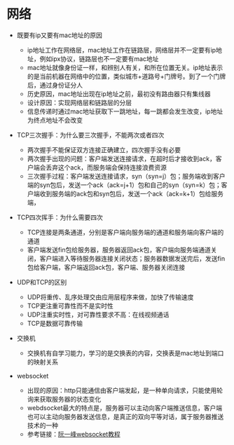 # 网络

* 既要有ip又要有mac地址的原因
  * ip地址工作在网络层，mac地址工作在链路层，网络层并不一定要有ip地址，例如ipx协议，链路层也不一定要有mac地址
  * mac地址就像身份证一样，和辨别人有关，和所在位置无关。ip地址表示的是当前机器在网络中的位置，类似城市+道路号+门牌号。到了一个门牌后，通过身份证分人
  * 历史原因，mac地址出现在ip地址之前，最初没有路由器只有集线器
  * 设计原因：实现网络层和链路层的分层
  * 信息传递时通过mac地址获取下一跳地址，每一跳都会发生改变，ip地址为终点地址不会改变

* TCP三次握手：为什么要三次握手，不能两次或者四次
  * 两次握手不能保证双方连接正确建立，四次握手没有必要
  * 两次握手出现的问题：客户端发送连接请求，在超时后才接收到ack，客户端会丢弃这个ack，而服务端会保持连接浪费资源
  * 三次握手过程：客户端发送连接请求，syn（syn=j）包；服务端收到客户端的syn包后，发送一个ack（ack=j+1）包和自己的syn（syn=k）包；客户端收到服务端的ack包和syn包后，发送一个ack（ack=k+1）包给服务端，
  
* TCP四次挥手：为什么需要四次
  * TCP连接是两条通道，分别是客户端向服务端的通道和服务端向客户端的通道
  * 客户端发送fin包给服务器，服务器返回ack包，客户端向服务端通道关闭，客户端进入等待服务器连接关闭状态；服务器数据发送完后，发送fin包给客户端，客户端返回ack包，客户端、服务器关闭连接

* UDP和TCP的区别
  * UDP将重传、乱序处理交由应用层程序来做，加快了传输速度
  * TCP更注重可靠性而不是实时性
  * UDP注重实时性，对可靠性要求不高：在线视频通话
  * TCP是数据可靠传输

* 交换机
  * 交换机有自学习能力，学习的是交换表的内容，交换表是mac地址到端口的映射关系

* websocket
  * 出现的原因：http只能通信由客户端发起，是一种单向请求，只能使用轮询来获取服务器的状态变化
  * webdsocket最大的特点是，服务器可以主动向客户端推送信息，客户端也可以主动向服务器发送信息，是真正的双向平等对话，属于服务器推送技术的一种
  * 参考链接：[阮一峰websocket教程](http://www.ruanyifeng.com/blog/2017/05/websocket.html)